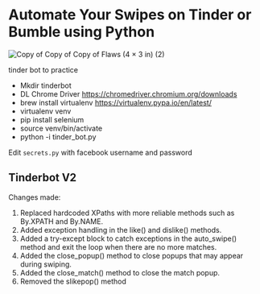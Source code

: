 # Automate Your Swipes on Tinder or Bumble using Python

![Copy of Copy of Copy of Flaws (4 × 3 in) (2)](https://user-images.githubusercontent.com/63926014/211109980-294b2a0f-f7c8-4530-b4d8-3071639b20d7.png)


tinder bot to practice

- Mkdir tinderbot
- DL Chrome Driver https://chromedriver.chromium.org/downloads
- brew install virtualenv https://virtualenv.pypa.io/en/latest/
- virtualenv venv
- pip install selenium
- source venv/bin/activate
- python -i tinder_bot.py



Edit `secrets.py` with facebook username and password


## Tinderbot V2

Changes made:

1. Replaced hardcoded XPaths with more reliable methods such as By.XPATH and By.NAME.
2. Added exception handling in the like() and dislike() methods.
3. Added a try-except block to catch exceptions in the auto_swipe() method and exit the loop when there are no more matches.
4. Added the close_popup() method to close popups that may appear during swiping.
5. Added the close_match() method to close the match popup.
6. Removed the slikepop() method